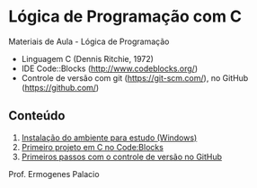 # Lógica de Programação com C

Materiais de Aula - Lógica de Programação

* Linguagem C (Dennis Ritchie, 1972)
* IDE Code::Blocks (http://www.codeblocks.org/)
* Controle de versão com git (https://git-scm.com/), no GitHub (https://github.com/)

## Conteúdo

1. [Instalação do ambiente para estudo (Windows)](https://github.com/ermogenes/aulas-logica-programacao/blob/master/environment/ide_e_compilador.MD)
1. [Primeiro projeto em C no Code:Blocks](https://github.com/ermogenes/aulas-logica-programacao/blob/master/environment/codeblocks-c-primeiros-passos.MD)
1. [Primeiros passos com o controle de versão no GitHub](https://github.com/ermogenes/aulas-logica-programacao/blob/master/environment/git-hw-remote.MD)

Prof. Ermogenes Palacio
